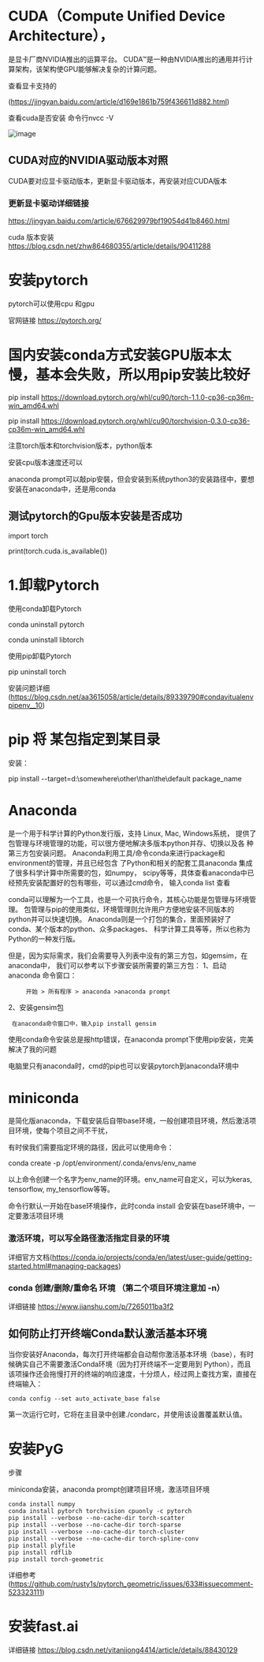# CUDA（Compute Unified Device Architecture），
是显卡厂商NVIDIA推出的运算平台。
CUDA™是一种由NVIDIA推出的通用并行计算架构，该架构使GPU能够解决复杂的计算问题。

查看显卡支持的

(https://jingyan.baidu.com/article/d169e1861b759f436611d882.html)

查看cuda是否安装
命令行nvcc -V

![image](https://github.com/jiaxingxx/SOM-pytorch/blob/master/1.jfif)

## CUDA对应的NVIDIA驱动版本对照

CUDA要对应显卡驱动版本，更新显卡驱动版本，再安装对应CUDA版本

### 更新显卡驱动详细链接

https://jingyan.baidu.com/article/676629979bf19054d41b8460.html

cuda 版本安装  https://blog.csdn.net/zhw864680355/article/details/90411288

# 安装pytorch

pytorch可以使用cpu 和gpu

官网链接 https://pytorch.org/

# 国内安装conda方式安装GPU版本太慢，基本会失败，所以用pip安装比较好

pip install https://download.pytorch.org/whl/cu90/torch-1.1.0-cp36-cp36m-win_amd64.whl

pip install https://download.pytorch.org/whl/cu90/torchvision-0.3.0-cp36-cp36m-win_amd64.whl

注意torch版本和torchvision版本，python版本

安装cpu版本速度还可以

anaconda prompt可以敲pip安裝，但会安装到系统python3的安装路径中，要想安装在anaconda中，还是用conda

## 测试pytorch的Gpu版本安装是否成功

import torch

print(torch.cuda.is_available())

# 1.卸载Pytorch

使用conda卸载Pytorch

conda uninstall pytorch

conda uninstall libtorch

使用pip卸载Pytorch

pip uninstall torch

安装问题详细(https://blog.csdn.net/aa3615058/article/details/89339790#condavitualenvpipenv__10)


# pip 将 某包指定到某目录  

安装：

pip install --target=d:\somewhere\other\than\the\default package_name

# Anaconda

是一个用于科学计算的Python发行版，支持 Linux, Mac, Windows系统，
提供了包管理与环境管理的功能，可以很方便地解决多版本python并存、切换以及各
种第三方包安装问题。
Anaconda利用工具/命令conda来进行package和environment的管理，并且已经包含
了Python和相关的配套工具anaconda 集成了很多科学计算中所需要的包，如numpy，
scipy等等，具体查看anaconda中已经预先安装配置好的包有哪些，可以通过cmd命令，
输入conda list 查看

conda可以理解为一个工具，也是一个可执行命令，其核心功能是包管理与环境管理。
包管理与pip的使用类似，环境管理则允许用户方便地安装不同版本的python并可以快速切换。
Anaconda则是一个打包的集合，里面预装好了conda、某个版本的python、众多packages、
科学计算工具等等，所以也称为Python的一种发行版。

但是，因为实际需求，我们会需要导入列表中没有的第三方包，如gemsim，在anaconda中，
我们可以参考以下步骤安装所需要的第三方包：
1、启动anaconda 命令窗口：

         开始 > 所有程序 > anaconda >anaconda prompt
2、安装gensim包

     在anaconda命令窗口中，输入pip install gensim

使用conda命令安装总是报http错误，在anaconda prompt下使用pip安装，完美解决了我的问题

电脑里只有anaconda时，cmd的pip也可以安装pytorch到anaconda环境中

# miniconda

是简化版anaconda，下载安装后自带base环境，一般创建项目环境，然后激活项目环境，使每个项目之间不干扰，

有时侯我们需要指定环境的路径，因此可以使用命令：

conda create  -p /opt/environment/.conda/envs/env_name 

以上命令创建一个名字为env_name的环境。env_name可自定义，可以为keras, tensorflow, my_tensorflow等等。

命令行默认一开始在base环境操作，此时conda install 会安装在base环境中，一定要激活项目环境

### 激活环境，可以写全路径激活指定目录的环境

详细官方文档(https://conda.io/projects/conda/en/latest/user-guide/getting-started.html#managing-packages)

### conda 创建/删除/重命名 环境 （第二个项目环境注意加 -n）

详细链接 https://www.jianshu.com/p/7265011ba3f2

## 如何防止打开终端Conda默认激活基本环境

当你安装好Anaconda，每次打开终端都会自动帮你激活基本环境（base），有时候确实自己不需要激活Conda环境（因为打开终端不一定要用到 Python），而且该项操作还会拖慢打开的终端的响应速度，十分烦人，经过网上查找方案，直接在终端输入：

	conda config --set auto_activate_base false

第一次运行它时，它将在主目录中创建./condarc，并使用该设置覆盖默认值。


# 安装PyG

步骤

miniconda安装，anaconda prompt创建项目环境，激活项目环境

	conda install numpy
	conda install pytorch torchvision cpuonly -c pytorch
	pip install --verbose --no-cache-dir torch-scatter
	pip install --verbose --no-cache-dir torch-sparse
	pip install --verbose --no-cache-dir torch-cluster
	pip install --verbose --no-cache-dir torch-spline-conv
	pip install plyfile
	pip install rdflib
	pip install torch-geometric
详细参考 (https://github.com/rusty1s/pytorch_geometric/issues/633#issuecomment-523323111)

# 安装fast.ai

详细链接 https://blog.csdn.net/yitanjiong4414/article/details/88430129
